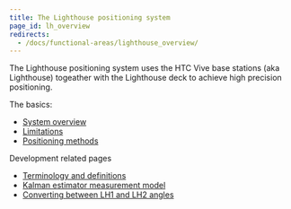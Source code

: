 ```yaml
---
title: The Lighthouse positioning system
page_id: lh_overview
redirects:
  - /docs/functional-areas/lighthouse_overview/
---
```


The Lighthouse positioning system uses the HTC Vive base stations (aka Lighthouse) togeather with the Lighthouse
deck to achieve high precision positioning.

The basics:
 * [System overview](/docs/functional-areas/lighthouse/system_overview.md)
 * [Limitations](/docs/functional-areas/lighthouse/limitations.md)
 * [Positioning methods](/docs/functional-areas/lighthouse/positioning_methods.md)

Development related pages
 * [Terminology and definitions](/docs/functional-areas/lighthouse/terminology_definitions.md)
 * [Kalman estimator measurement model](/docs/functional-areas/lighthouse/kalman_measurement_model.md)
 * [Converting between LH1 and LH2 angles](/docs/functional-areas/lighthouse/angle_conversion.md)

